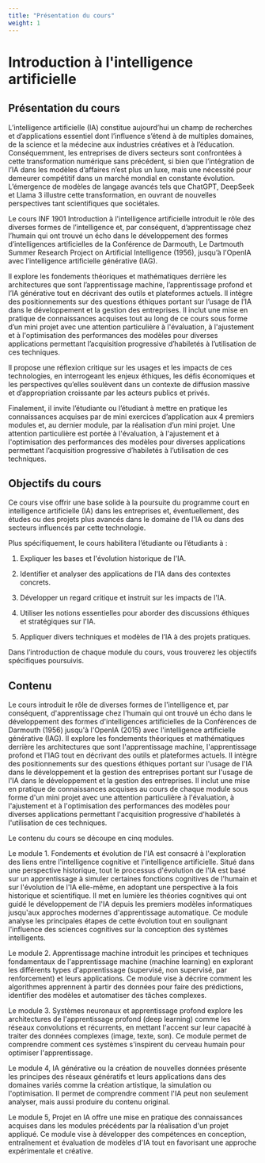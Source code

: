 ```yaml
---
title: "Présentation du cours"
weight: 1
---
```


# Introduction à l'intelligence artificielle

## Présentation du cours
L’intelligence artificielle (IA) constitue aujourd’hui un champ de recherches et d’applications essentiel dont l’influence s’étend à de multiples domaines, de la science et la médecine aux industries créatives et à l’éducation. Conséquemment, les entreprises de divers secteurs sont confrontées à cette transformation numérique sans précédent, si bien que l’intégration de l’IA dans les modèles d’affaires n’est plus un luxe, mais une nécessité pour demeurer compétitif dans un marché mondial en constante évolution. L’émergence de modèles de langage avancés tels que ChatGPT, DeepSeek et Llama 3 illustre cette transformation, en ouvrant de nouvelles perspectives tant scientifiques que sociétales.

Le cours INF 1901 Introduction à l'intelligence artificielle introduit le rôle des diverses formes de l’intelligence et, par conséquent, d’apprentissage chez l’humain qui ont trouvé un écho dans le développement des formes d’intelligences artificielles de la Conférence de Darmouth, Le Dartmouth Summer Research Project on Artificial Intelligence (1956), jusqu’à l'OpenIA avec l’intelligence artificielle générative (IAG).

Il explore les fondements théoriques et mathématiques derrière les architectures que sont l’apprentissage machine, l’apprentissage profond et l’IA générative tout en décrivant des outils et plateformes actuels. Il intègre des positionnements sur des questions éthiques portant sur l’usage de l’IA dans le développement et la gestion des entreprises. Il inclut une mise en pratique de connaissances acquises tout au long de ce cours sous forme d’un mini projet avec une attention particulière à l'évaluation, à l'ajustement et à l'optimisation des performances des modèles pour diverses applications permettant l’acquisition progressive d’habiletés à l’utilisation de ces techniques.

Il propose une réflexion critique sur les usages et les impacts de ces technologies, en interrogeant les enjeux éthiques, les défis économiques et les perspectives qu’elles soulèvent dans un contexte de diffusion massive et d’appropriation croissante par les acteurs publics et privés.

Finalement, il invite l’étudiante ou l’étudiant à mettre en pratique les connaissances acquises par de mini exercices d’application aux 4 premiers modules et, au dernier module, par la réalisation d’un mini projet.  Une attention particulière est portée à l'évaluation, à l'ajustement et à l'optimisation des performances des modèles pour diverses applications permettant l’acquisition progressive d’habiletés à l’utilisation de ces techniques.

## Objectifs du cours
Ce cours vise offrir une base solide à la poursuite du programme court en intelligence artificielle (IA) dans les entreprises et, éventuellement, des études ou des projets plus avancés dans le domaine de l'IA ou dans des secteurs influencés par cette technologie.

Plus spécifiquement, le cours habilitera l’étudiante ou l’étudiants à :

1. Expliquer les bases et l'évolution historique de l'IA.

2. Identifier et analyser des applications de l'IA dans des contextes concrets.

3. Développer un regard critique et instruit sur les impacts de l'IA.

4. Utiliser les notions essentielles pour aborder des discussions éthiques et stratégiques sur l'IA.

5. Appliquer divers techniques et modèles de l’IA à des projets pratiques.

Dans l’introduction de chaque module du cours, vous trouverez les objectifs spécifiques poursuivis.

## Contenu
Le cours introduit le rôle de diverses formes de l'intelligence et, par conséquent, d'apprentissage chez l'humain qui ont trouvé un écho dans le développement des formes d'intelligences artificielles de la Conférences de Darmouth (1956) jusqu'à l'OpenIA (2015) avec l'intelligence artificielle générative (IAG). Il explore les fondements théoriques et mathématiques derrière les architectures que sont l'apprentissage machine, l'apprentissage profond et l'IAG tout en décrivant des outils et plateformes actuels. Il intègre des positionnements sur des questions éthiques portant sur l'usage de l'IA dans le développement et la gestion des entreprises portant sur l'usage de l'IA dans le développement et la gestion des entreprises. Il inclut une mise en pratique de connaissances acquises au cours de chaque module sous forme d'un mini projet avec une attention particulière à l'évaluation, à l'ajustement et à l'optimisation des performances des modèles pour diverses applications permettant l'acquisition progressive d'habiletés à l'utilisation de ces techniques.

Le contenu du cours se découpe en cinq modules.

Le module 1. Fondements et évolution de l'IA est consacré à l'exploration des liens entre l'intelligence cognitive et l'intelligence artificielle. Situé dans une perspective historique, tout le processus d'évolution de l'IA est basé sur un apprentissage à simuler certaines fonctions cognitives de l'humain et sur l'évolution de l'IA elle-même, en adoptant une perspective à la fois historique et scientifique. Il met en lumière les théories cognitives qui ont guidé le développement de l'IA depuis les premiers modèles informatiques jusqu'aux approches modernes d'apprentissage automatique. Ce module analyse les principales étapes de cette évolution tout en soulignant l'influence des sciences cognitives sur la conception des systèmes intelligents.

Le module 2.  Apprentissage machine introduit les principes et techniques fondamentaux de l'apprentissage machine (machine learning) en explorant les différents types d'apprentissage (supervisé, non supervisé, par renforcement) et leurs applications. Ce module vise à décrire comment les algorithmes apprennent à partir des données pour faire des prédictions, identifier des modèles et automatiser des tâches complexes.

Le module 3. Systèmes neuronaux et apprentissage profond explore les architectures de l'apprentissage profond (deep learning) comme les réseaux convolutions et récurrents, en mettant l'accent sur leur capacité à traiter des données complexes (image, texte, son). Ce module permet de comprendre comment ces systèmes s'inspirent du cerveau humain pour optimiser l'apprentissage.

Le module 4, IA générative ou la création de nouvelles données présente les principes des réseaux génératifs et leurs applications dans des domaines variés comme la création artistique, la simulation ou l'optimisation. Il permet de comprendre comment l'IA peut non seulement analyser, mais aussi produire du contenu original.

Le module 5, Projet en IA offre une mise en pratique des connaissances acquises dans les modules précédents par la réalisation d'un projet appliqué.  Ce module vise à développer des compétences en conception, entraînement et évaluation de modèles d'IA tout en favorisant une approche expérimentale et créative.

